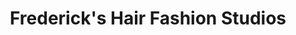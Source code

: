---
title: "Frederick's Hair Fashion Studios"
url: /griswold/fredericks-hair-fashion-studios/
shop: Friseur
---